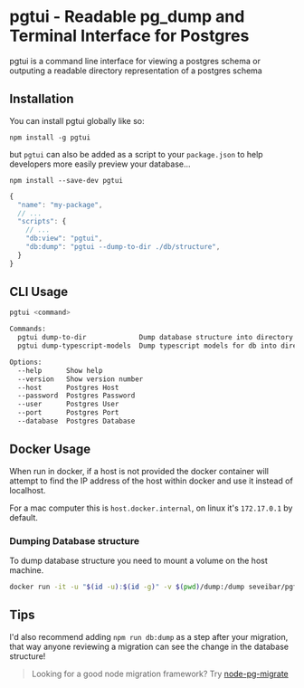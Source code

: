 # pgtui - Readable pg_dump and Terminal Interface for Postgres

pgtui is a command line interface for viewing a postgres schema or outputing a readable directory representation of a postgres schema

## Installation

You can install pgtui globally like so:

`npm install -g pgtui`

but `pgtui` can also be added as a script to your `package.json` to help
developers more easily preview your database...

```
npm install --save-dev pgtui
```

```javascript
{
  "name": "my-package",
  // ...
  "scripts": {
    // ...
    "db:view": "pgtui",
    "db:dump": "pgtui --dump-to-dir ./db/structure",
  }
}
```

## CLI Usage

```bash
pgtui <command>

Commands:
  pgtui dump-to-dir             Dump database structure into directory
  pgtui dump-typescript-models  Dump typescript models for db into directory

Options:
  --help      Show help                                                [boolean]
  --version   Show version number                                      [boolean]
  --host      Postgres Host
  --password  Postgres Password
  --user      Postgres User
  --port      Postgres Port
  --database  Postgres Database
```

## Docker Usage

When run in docker, if a host is not provided the docker container will attempt
to find the IP address of the host within docker and use it instead of localhost.

For a mac computer this is `host.docker.internal`, on linux it's `172.17.0.1`
by default.

### Dumping Database structure

To dump database structure you need to mount a volume on the host machine.

```bash
docker run -it -u "$(id -u):$(id -g)" -v $(pwd)/dump:/dump seveibar/pgtui dump-to-dir /dump
```

## Tips

I'd also recommend adding `npm run db:dump` as a step after your migration, that way anyone reviewing a migration can see the change in the database structure!

> Looking for a good node migration framework? Try [node-pg-migrate](https://github.com/salsita/node-pg-migrate)

